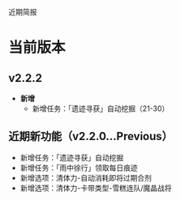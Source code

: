 近期简报

# 当前版本

## v2.2.2

- **新增**
  - 新增任务：「遗迹寻获」自动挖掘（21-30）

## 近期新功能（v2.2.0...Previous）

- 新增任务：「遗迹寻获」自动挖掘
- 新增任务：「雨中徐行」领取每日痕迹
- 新增选项：清体力-自动消耗即将过期合剂
- 新增选项：清体力-卡带类型-雪糕连队/魔晶战将
